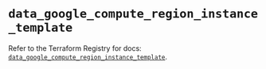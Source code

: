 # `data_google_compute_region_instance_template`

Refer to the Terraform Registry for docs: [`data_google_compute_region_instance_template`](https://registry.terraform.io/providers/hashicorp/google-beta/5.43.1/docs/data-sources/google_compute_region_instance_template).
